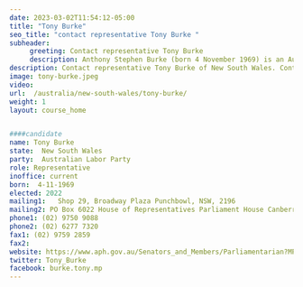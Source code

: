 ```yaml
---
date: 2023-03-02T11:54:12-05:00
title: "Tony Burke"
seo_title: "contact representative Tony Burke "
subheader:
     greeting: Contact representative Tony Burke
     description: Anthony Stephen Burke (born 4 November 1969) is an Australian politician serving as Leader of the House, Minister for Employment and Workplace Relations and Minister for the Arts since 2022. He is a member of the Australian Labor Party (ALP), and has served as member of parliament (MP) for Watson since 2004. He held cabinet positions in the governments of Kevin Rudd and Julia Gillard from 2007 to 2013.
description: Contact representative Tony Burke of New South Wales. Contact information for Tony Burke includes email address, phone number, and mailing address.
image: tony-burke.jpeg
video:
url:  /australia/new-south-wales/tony-burke/
weight: 1
layout: course_home


####candidate
name: Tony Burke
state:	New South Wales
party:	Australian Labor Party
role: Representative
inoffice: current
born:  4-11-1969
elected: 2022
mailing1:	Shop 29, Broadway Plaza Punchbowl, NSW, 2196
mailing2: PO Box 6022 House of Representatives Parliament House Canberra ACT 2600
phone1:	(02) 9750 9088
phone2: (02) 6277 7320
fax1: (02) 9759 2859
fax2:
website: https://www.aph.gov.au/Senators_and_Members/Parliamentarian?MPID=DYW
twitter: Tony_Burke
facebook: burke.tony.mp
---
```

